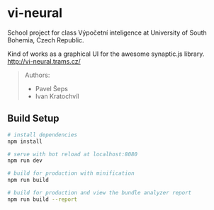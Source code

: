 # vi-neural

School project for class Výpočetní inteligence at University of South Bohemia, Czech Republic.

Kind of works as a graphical UI for the awesome synaptic.js library.\
http://vi-neural.trams.cz/
> Authors:
>* Pavel Šeps
>* Ivan Kratochvíl

## Build Setup

``` bash
# install dependencies
npm install

# serve with hot reload at localhost:8080
npm run dev

# build for production with minification
npm run build

# build for production and view the bundle analyzer report
npm run build --report
```
